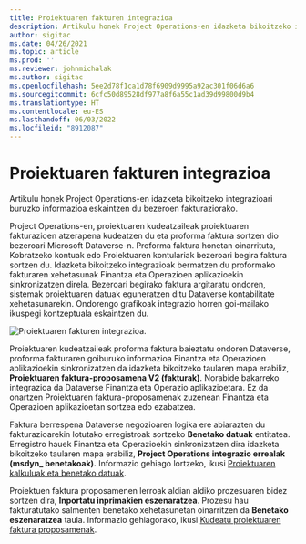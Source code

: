 ```yaml
---
title: Proiektuaren fakturen integrazioa
description: Artikulu honek Project Operations-en idazketa bikoitzeko integrazioari buruzko informazioa eskaintzen du bezeroen fakturaziorako.
author: sigitac
ms.date: 04/26/2021
ms.topic: article
ms.prod: ''
ms.reviewer: johnmichalak
ms.author: sigitac
ms.openlocfilehash: 5ee2d78f1ca1d78f6909d9995a92ac301f06d6a6
ms.sourcegitcommit: 6cfc50d89528df977a8f6a55c1ad39d99800d9b4
ms.translationtype: HT
ms.contentlocale: eu-ES
ms.lasthandoff: 06/03/2022
ms.locfileid: "8912087"
---
```

# <a name="project-invoice-integration"></a>Proiektuaren fakturen integrazioa

Artikulu honek Project Operations-en idazketa bikoitzeko integrazioari buruzko informazioa eskaintzen du bezeroen fakturaziorako.

Project Operations-en, proiektuaren kudeatzaileak proiektuaren fakturazioen atzerapena kudeatzen du eta proforma faktura sortzen dio bezeroari Microsoft Dataverse-n. Proforma faktura honetan oinarrituta, Kobratzeko kontuak edo Proiektuaren kontulariak bezeroari begira faktura sortzen du. Idazketa bikoitzeko integrazioak bermatzen du proformako fakturaren xehetasunak Finantza eta Operazioen aplikazioekin sinkronizatzen direla. Bezeroari begirako faktura argitaratu ondoren, sistemak proiektuaren datuak eguneratzen ditu Dataverse kontabilitate xehetasunarekin. Ondorengo grafikoak integrazio horren goi-mailako ikuspegi kontzeptuala eskaintzen du.

   ![Proiektuaren fakturen integrazioa.](./media/DW5Invoicing.png)

Proiektuaren kudeatzaileak proforma faktura baieztatu ondoren Dataverse, proforma fakturaren goiburuko informazioa Finantza eta Operazioen aplikazioekin sinkronizatzen da idazketa bikoitzeko taularen mapa erabiliz, **Proiektuaren faktura-proposamena V2 (fakturak)**. Norabide bakarreko integrazioa da Dataverse Finantza eta Operazio aplikazioetara. Ez da onartzen Proiektuaren faktura-proposamenak zuzenean Finantza eta Operazioen aplikazioetan sortzea edo ezabatzea.

Faktura berrespena Dataverse negozioaren logika ere abiarazten du fakturazioarekin lotutako erregistroak sortzeko **Benetako datuak** entitatea. Erregistro hauek Finantza eta Operazioekin sinkronizatzen dira idazketa bikoitzeko taularen mapa erabiliz, **Project Operations integrazio errealak (msdyn\_ benetakoak).** Informazio gehiago lortzeko, ikusi [Proiektuaren kalkuluak eta benetako datuak](resource-dual-write-estimates-actuals.md). 

Proiektuen faktura proposamenen lerroak aldian aldiko prozesuaren bidez sortzen dira, **Inportatu inprimakien eszenaratzea**. Prozesu hau fakturatutako salmenten benetako xehetasunetan oinarritzen da **Benetako eszenaratzea** taula. Informazio gehiagorako, ikusi [Kudeatu proiektuaren faktura proposamenak](../invoicing/format-update-project-invoice-proposals.md#create-project-invoice-proposals). 
